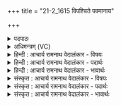 +++
title = "21-2_1615 विपश्चिते पवमानाय"

+++
<details><summary>पदपाठः</summary>

वि꣣पश्चि꣡ते꣢। वि꣣पः। चि꣡ते꣢꣯। प꣡व꣢꣯मानाय। गा꣣यत। मही꣢। न। धा꣡रा꣢꣯। अ꣡ति꣢꣯। अ꣡न्धः꣢꣯। अ꣣र्षति। अ꣡हिः꣢꣯। न। जू꣣र्णा꣢म्। अ꣡ति꣢꣯। स꣣र्पति। त्व꣡च꣢꣯म्। अ꣡त्यः꣢꣯। न। क्री꣡ड꣢꣯न्। अ꣣सरत्। वृ꣡षा꣢꣯। ह꣡रिः꣢꣯। १६१५।
</details>

<details><summary>अधिमन्त्रम् (VC)</summary>

- पवमानः सोमः
- अत्रिर्भौमः
- जगती
- निषादः
</details>

<details><summary>हिन्दी : आचार्य रामनाथ वेदालंकार - विषयः</summary>

अगले मन्त्र में जीवात्मा का वर्णन है।
</details>

<details><summary>हिन्दी : आचार्य रामनाथ वेदालंकार - पदार्थः</summary>

पदार्थान्वयभाषाः -  हे मनुष्यो ! तुम (विपश्चिते) मेधावान्, (पवमानाय) मन, बुद्धि, इन्द्रियों आदि को पवित्र करनेवाले जीवात्मा के लिए (गायत) गाओ, उसके महत्त्व को वर्णित करो। वह (अन्धः) अन्धेरे को, तमोगुण को (अत्यर्षति) लाँघ जाता है, (मही न धारा) जैसे बड़ी जलधारा मार्ग में आयी हुई शिला आदि की बाधा को लाँघ जाती है। वह जीवात्मा (जूर्णाम्) पुरानी, बूढ़ी (त्वचम्) त्वचा को, त्वचा-युक्त शरीर को (अतिसर्पति) छोड़कर चला जाता है, (अहिः न) जैसे साँप (जूर्णाम्) पुरानी (त्वचम्) केंचुली को (अति सर्पति) छोड़कर चला जाता है। साथ ही (वृषा) बलवान्, (हरिः) शरीर-रथ का वाहक वह जीवात्मा (अत्यः न) रथ में जुड़े घोड़े के समान (क्रीडन्) क्रीड़ा करता हुआ (असरत्) शरीर-रथ को धारण किये हुए चलता है ॥२॥ यहाँ उपमालङ्कार है ॥२॥
</details>

<details><summary>हिन्दी : आचार्य रामनाथ वेदालंकार - भावार्थः</summary>

भावार्थभाषाः -  न जाने कब जीव शरीर को छोड़कर चला जाए। इसलिए शीघ्र ही धर्म-कर्मों में मन लगाना चाहिए,नहीं तो पीछे पछतावा होगा ॥२॥
</details>

<details><summary>संस्कृत : आचार्य रामनाथ वेदालंकार - विषयः</summary>

अथ जीवात्मानं वर्णयति।
</details>

<details><summary>संस्कृत : आचार्य रामनाथ वेदालंकार - पदार्थः</summary>

पदार्थान्वयभाषाः -  हे मानवाः ! यूयम् (विपश्चिते) मेधाविने, (पवमानाय) मनोबुद्धीन्द्रियादीनां पावका जीवात्मने (गायत) तन्महत्त्वं वर्णयत। सः (अन्धः) अन्धकारं, तमोगुणम् (अत्यर्षति) अतिपारयति। कथमिव ? (मही न धारा) महती जलधारा यथा मार्गे समागतां पाषाणादिबाधाम् अत्यर्षति अतिपारयति। स जीवात्मा (जूर्णाम्) जीर्णाम् (त्वचम्) चर्ममयीं तनूम् (अतिसर्पति) परित्यज्य गच्छति। कथमिव ? (अहिः न) सर्पः यथा (जूर्णाम्) जीर्णाम् (त्वचम्) कञ्चुलिकाम् (अतिसर्पति) परित्यज्य गच्छति। किञ्च, (वृषा) बलवान् (हरिः) शरीररथस्य वाहकः स जीवात्मा (अत्यः न) रथे नियुक्तः अश्वः इव (क्रीडन्) क्रीडां कुर्वन् (असरत्) शरीररथं वहन् चलति ॥२॥ अत्रोपमालङ्कारः ॥२॥
</details>

<details><summary>संस्कृत : आचार्य रामनाथ वेदालंकार - भावार्थः</summary>

भावार्थभाषाः -  न जाने कदा जीवो देहं त्यक्त्वा गच्छेद्,अतः सद्य एव धर्मकर्मसु मनः कार्यं,नोचेत् पश्चात्तापो भविष्यति ॥२॥
</details>